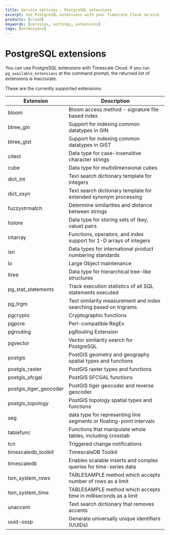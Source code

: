 ```yaml
---
title: Service settings - PostgreSQL extensions
excerpt: Use PostgreSQL extensions with your Timescale Cloud service
products: [cloud]
keywords: [services, settings, extensions]
tags: [extensions]
---
```


# PostgreSQL extensions

You can use PostgreSQL extensions with Timescale Cloud. If you run
`pg_available_extensions` at the command prompt, the returned list of extensions
is inaccurate.

These are the currently supported extensions:

<!-- vale Vale.Spelling = NO -->

|Extension|Description|
|-|-|
|bloom|Bloom access method - signature file based index|
|btree_gin|Support for indexing common datatypes in GIN|
|btree_gist|Support for indexing common datatypes in GiST|
|citext|Data type for case-insensitive character strings|
|cube|Data type for multidimensional cubes|
|dict_int|Text search dictionary template for integers|
|dict_xsyn|Text search dictionary template for extended synonym processing|
|fuzzystrmatch|Determine similarities and distance between strings|
|hstore|Data type for storing sets of (key, value) pairs|
|intarray|Functions, operators, and index support for 1-D arrays of integers|
|isn|Data types for international product numbering standards|
|lo|Large Object maintenance|
|ltree|Data type for hierarchical tree-like structures|
|pg_stat_statements|Track execution statistics of all SQL statements executed|
|pg_trgm|Text similarity measurement and index searching based on trigrams|
|pgcrypto|Cryptographic functions|
|pgpcre|Perl-compatible RegEx|
|pgrouting|pgRouting Extension|
|pgvector|Vector similarity search for PostgreSQL|
|postgis|PostGIS geometry and geography spatial types and functions|
|postgis_raster|PostGIS raster types and functions|
|postgis_sfcgal|PostGIS SFCGAL functions|
|postgis_tiger_geocoder|PostGIS tiger geocoder and reverse geocoder|
|postgis_topology|PostGIS topology spatial types and functions|
|seg|data type for representing line segments or floating-point intervals|
|tablefunc|Functions that manipulate whole tables, including crosstab|
|tcn|Triggered change notifications|
|timescaledb_toolkit|TimescaleDB Toolkit|
|timescaledb|Enables scalable inserts and complex queries for time-series data|
|tsm_system_rows|TABLESAMPLE method which accepts number of rows as a limit|
|tsm_system_time|TABLESAMPLE method which accepts time in milliseconds as a limit|
|unaccent|Text search dictionary that removes accents|
|uuid-ossp|Generate universally unique identifiers (UUIDs)|

<!-- vale Vale.Spelling = YES -->
